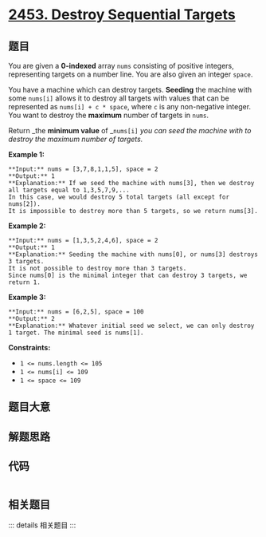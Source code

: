 # [2453. Destroy Sequential Targets](https://leetcode.com/problems/destroy-sequential-targets)

## 题目

You are given a **0-indexed** array `nums` consisting of positive integers,
representing targets on a number line. You are also given an integer `space`.

You have a machine which can destroy targets. **Seeding** the machine with
some `nums[i]` allows it to destroy all targets with values that can be
represented as `nums[i] + c * space`, where `c` is any non-negative integer.
You want to destroy the **maximum** number of targets in `nums`.

Return _the **minimum value** of _`nums[i]` _you can seed the machine with to
destroy the maximum number of targets._



**Example 1:**

    
    
    **Input:** nums = [3,7,8,1,1,5], space = 2
    **Output:** 1
    **Explanation:** If we seed the machine with nums[3], then we destroy all targets equal to 1,3,5,7,9,... 
    In this case, we would destroy 5 total targets (all except for nums[2]). 
    It is impossible to destroy more than 5 targets, so we return nums[3].
    

**Example 2:**

    
    
    **Input:** nums = [1,3,5,2,4,6], space = 2
    **Output:** 1
    **Explanation:** Seeding the machine with nums[0], or nums[3] destroys 3 targets. 
    It is not possible to destroy more than 3 targets.
    Since nums[0] is the minimal integer that can destroy 3 targets, we return 1.
    

**Example 3:**

    
    
    **Input:** nums = [6,2,5], space = 100
    **Output:** 2
    **Explanation:** Whatever initial seed we select, we can only destroy 1 target. The minimal seed is nums[1].
    



**Constraints:**

  * `1 <= nums.length <= 105`
  * `1 <= nums[i] <= 109`
  * `1 <= space <= 109`


## 题目大意

## 解题思路

## 代码

```javascript

```

## 相关题目

::: details 相关题目
:::
